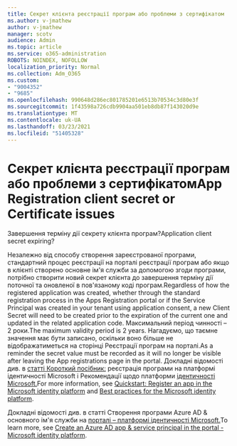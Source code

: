 ```yaml
---
title: Секрет клієнта реєстрації програм або проблеми з сертифікатом
ms.author: v-jmathew
author: v-jmathew
manager: scotv
audience: Admin
ms.topic: article
ms.service: o365-administration
ROBOTS: NOINDEX, NOFOLLOW
localization_priority: Normal
ms.collection: Adm_O365
ms.custom:
- "9004352"
- "9685"
ms.openlocfilehash: 990648d286ec801785201e6513b70534c3d80e3f
ms.sourcegitcommit: 1f43598a726cdb9904aa501eb8db87f143020d9e
ms.translationtype: MT
ms.contentlocale: uk-UA
ms.lasthandoff: 03/23/2021
ms.locfileid: "51405328"
---
```

# <a name="app-registration-client-secret-or-certificate-issues"></a><span data-ttu-id="18f8b-102">Секрет клієнта реєстрації програм або проблеми з сертифікатом</span><span class="sxs-lookup"><span data-stu-id="18f8b-102">App Registration client secret or Certificate issues</span></span>

<span data-ttu-id="18f8b-103">Завершення терміну дії секрету клієнта програм?</span><span class="sxs-lookup"><span data-stu-id="18f8b-103">Application client secret expiring?</span></span>

<span data-ttu-id="18f8b-104">Незалежно від способу створення зареєстрованої програми, стандартний процес реєстрації на порталі реєстрації програм або якщо в клієнті створено основне ім'я служби за допомогою згоди програми, потрібно створити новий секрет клієнта до завершення терміну дії поточної та оновленої в пов'язаному коді програм.</span><span class="sxs-lookup"><span data-stu-id="18f8b-104">Regardless of how the registered application was created, whether through the standard registration process in the Apps Registration portal or if the Service Principal was created in your tenant using application consent, a new Client Secret will need to be created prior to the expiration of the current one and updated in the related application code.</span></span> <span data-ttu-id="18f8b-105">Максимальний період чинності – 2 роки.</span><span class="sxs-lookup"><span data-stu-id="18f8b-105">The maximum validity period is 2 years.</span></span> <span data-ttu-id="18f8b-106">Нагадуємо, що таємне значення має бути записано, оскільки воно більше не відображатиметься на сторінці Реєстрації програм на порталі.</span><span class="sxs-lookup"><span data-stu-id="18f8b-106">As a reminder the secret value must be recorded as it will no longer be visible after leaving the App registrations page in the portal.</span></span> <span data-ttu-id="18f8b-107">Докладні відомості див. в [статті Короткий посібник:](https://docs.microsoft.com/azure/active-directory/develop/quickstart-register-app) реєстрація програми на платформі ідентичності Microsoft і Рекомендації щодо платформи [ідентичності Microsoft.](https://docs.microsoft.com/azure/active-directory/develop/identity-platform-integration-checklist#security)</span><span class="sxs-lookup"><span data-stu-id="18f8b-107">For more information, see [Quickstart: Register an app in the Microsoft identity platform](https://docs.microsoft.com/azure/active-directory/develop/quickstart-register-app) and [Best practices for the Microsoft identity platform](https://docs.microsoft.com/azure/active-directory/develop/identity-platform-integration-checklist#security).</span></span>

<span data-ttu-id="18f8b-108">Докладні відомості див. в статті Створення програми Azure AD & основного ім'я служби на [порталі – платформі ідентичності Microsoft.](https://docs.microsoft.com/azure/active-directory/develop/howto-create-service-principal-portal)</span><span class="sxs-lookup"><span data-stu-id="18f8b-108">To learn more, see [Create an Azure AD app & service principal in the portal - Microsoft identity platform](https://docs.microsoft.com/azure/active-directory/develop/howto-create-service-principal-portal).</span></span>

